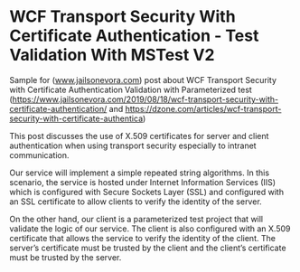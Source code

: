 # WCF Transport Security With Certificate Authentication - Test Validation With MSTest V2
Sample for (www.jailsonevora.com) post about WCF Transport Security with Certificate Authentication Validation with Parameterized test (https://www.jailsonevora.com/2019/08/18/wcf-transport-security-with-certificate-authentication/ and https://dzone.com/articles/wcf-transport-security-with-certificate-authentica)

This post discusses the use of X.509 certificates for server and client authentication when using transport security especially to intranet communication.

Our service will implement a simple repeated string algorithms. In this scenario, the service is hosted under Internet Information Services (IIS) which is configured with Secure Sockets Layer (SSL) and configured with an SSL certificate to allow clients to verify the identity of the server.

On the other hand, our client is a parameterized test project that will validate the logic of our service. The client is also configured with an X.509 certificate that allows the service to verify the identity of the client. The server’s certificate must be trusted by the client and the client’s certificate must be trusted by the server.
